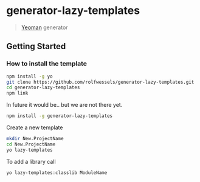 # generator-lazy-templates

> [Yeoman](http://yeoman.io) generator


## Getting Started

### How to install the template

```bash
npm install -g yo
git clone https://github.com/rolfwessels/generator-lazy-templates.git
cd generator-lazy-templates
npm link
```
In future it would be.. but we are not there yet.
```bash
npm install -g generator-lazy-templates
```

Create a new template

```bash
mkdir New.ProjectName
cd New.ProjectName
yo lazy-templates
```
To add a library call
```bash
yo lazy-templates:classlib ModuleName
```




